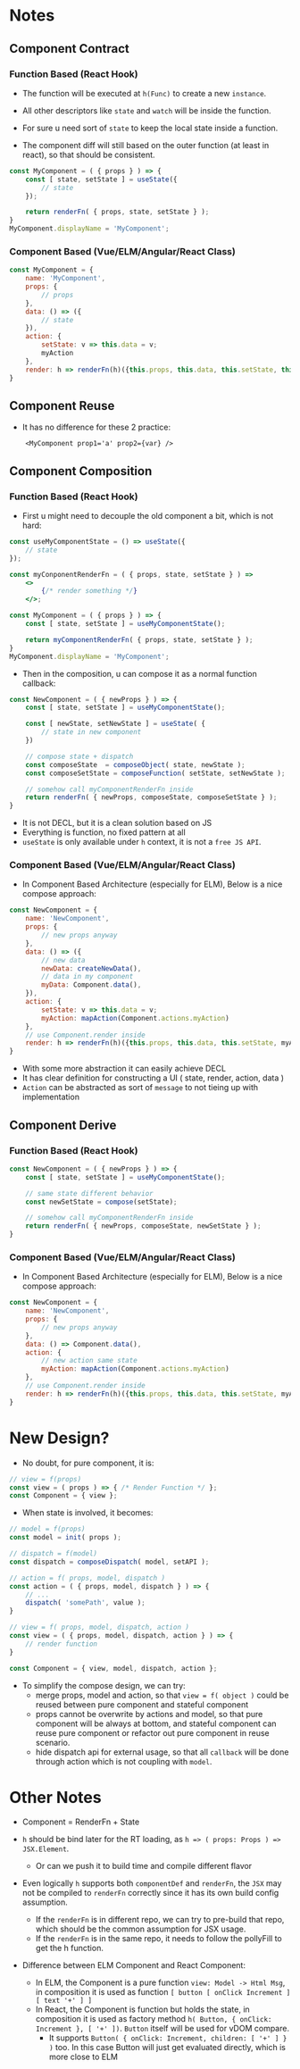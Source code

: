 # Notes
## Component Contract
### Function Based (React Hook)
- The function will be executed at `h(Func)` to create a new `instance`.

- All other descriptors like `state` and `watch` will be inside the function.

- For sure u need sort of `state` to keep the local state inside a function.

- The component diff will still based on the outer function (at least in react), so that should be consistent.
```javascript
const MyComponent = ( { props } ) => {
    const [ state, setState ] = useState({
        // state
    });

    return renderFn( { props, state, setState } );
}
MyComponent.displayName = 'MyComponent';
```

### Component Based (Vue/ELM/Angular/React Class)
``` javascript
const MyComponent = {
    name: 'MyComponent',
    props: {
        // props
    },
    data: () => ({
        // state
    }),
    action: {
        setState: v => this.data = v;
        myAction
    },
    render: h => renderFn(h)({this.props, this.data, this.setState, this.setState})
}
```

## Component Reuse
- It has no difference for these 2 practice:
```JSX
    <MyComponent prop1='a' prop2={var} />
```

## Component Composition
### Function Based (React Hook)
- First u might need to decouple the old component a bit, which is not hard:
```jsx
const useMyComponentState = () => useState({
    // state
});

const myConponentRenderFn = ( { props, state, setState } ) =>
    <>
        {/* render something */}
    </>;

const MyComponent = ( { props } ) => {
    const [ state, setState ] = useMyComponentState();

    return myComponentRenderFn( { props, state, setState } );
}
MyComponent.displayName = 'MyComponent';
```

- Then in the composition, u can compose it as a normal function callback:
```jsx
const NewComponent = ( { newProps } ) => {
    const [ state, setState ] = useMyComponentState();

    const [ newState, setNewState ] = useState( {
        // state in new component
    })

    // compose state + dispatch
    const composeState  = composeObject( state, newState );
    const composeSetState = composeFunction( setState, setNewState );

    // somehow call myComponentRenderFn inside
    return renderFn( { newProps, composeState, composeSetState } );
}
```
- It is not DECL, but it is a clean solution based on JS
- Everything is function, no fixed pattern at all
- `useState` is only available under `h` context, it is not a `free JS API`.

### Component Based (Vue/ELM/Angular/React Class)
- In Component Based Architecture (especially for ELM), Below is a nice compose approach:
```javascript
const NewComponent = {
    name: 'NewComponent',
    props: {
        // new props anyway
    },
    data: () => ({
        // new data
        newData: createNewData(),
        // data in my component
        myData: Component.data(),
    }),
    action: {
        setState: v => this.data = v;
        myAction: mapAction(Component.actions.myAction)
    },
    // use Component.render inside
    render: h => renderFn(h)({this.props, this.data, this.setState, myAction })
}
```
- With some more abstraction it can easily achieve DECL
- It has clear definition for constructing a UI ( state, render, action, data )
- `Action` can be abstracted as sort of `message` to not tieing up with implementation

## Component Derive
### Function Based (React Hook)
```jsx
const NewComponent = ( { newProps } ) => {
    const [ state, setState ] = useMyComponentState();

    // same state different behavior
    const newSetState = compose(setState);

    // somehow call myComponentRenderFn inside
    return renderFn( { newProps, composeState, newSetState } );
}
```

### Component Based (Vue/ELM/Angular/React Class)
- In Component Based Architecture (especially for ELM), Below is a nice compose approach:
```javascript
const NewComponent = {
    name: 'NewComponent',
    props: {
        // new props anyway
    },
    data: () => Component.data(),
    action: {
        // new action same state
        myAction: mapAction(Component.actions.myAction)
    },
    // use Component.render inside
    render: h => renderFn(h)({this.props, this.data, this.setState, myAction })
}
```

# New Design?
- No doubt, for pure component, it is:
```javascript
// view = f(props)
const view = ( props ) => { /* Render Function */ };
const Component = { view };
```

- When state is involved, it becomes:
```javascript
// model = f(props)
const model = init( props );

// dispatch = f(model)
const dispatch = composeDispatch( model, setAPI );

// action = f( props, model, dispatch )
const action = ( { props, model, dispatch } ) => {
    // ...
    dispatch( 'somePath', value );
}

// view = f( props, model, dispatch, action )
const view = ( { props, model, dispatch, action } ) => {
    // render function
}

const Component = { view, model, dispatch, action };
```

- To simplify the compose design, we can try:
  - merge props, model and action, so that `view = f( object )` could be reused between pure component and stateful component
  - props cannot be overwrite by actions and model, so that pure component will be always at bottom, and stateful component can reuse
    pure component or refactor out pure component in reuse scenario.
  - hide dispatch api for external usage, so that all `callback` will be done through action which is not coupling with `model`.

# Other Notes
- Component = RenderFn + State

- `h` should be bind later for the RT loading, as `h => ( props: Props ) => JSX.Element`.
  - Or can we push it to build time and compile different flavor

- Even logically `h` supports both `componentDef` and `renderFn`, the `JSX` may not be compiled to `renderFn` correctly since it has its own build config assumption.
  - If the `renderFn` is in different repo, we can try to pre-build that repo, which should be the common assumption for JSX usage.
  - If the `renderFn` is in the same repo, it needs to follow the pollyFill to get the h function.

- Difference between ELM Component and React Component:
  - In ELM, the Component is a pure function `view: Model -> Html Msg`, in composition it is used as function `[ button [ onClick Increment ] [ text '+' ] ]`
  - In React, the Component is function but holds the state, in composition it is used as factory method `h( Button, { onClick: Increment }, [ '+' ])`. `Button` itself will be used for vDOM compare.
    - It supports `Button( { onClick: Increment, children: [ '+' ] } )` too. In this case Button will just get evaluated directly, which is more close to ELM

